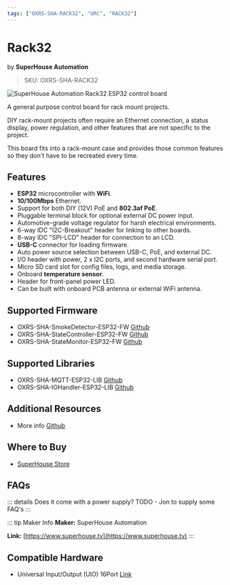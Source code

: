 ```yaml
---
tags: ["OXRS-SHA-RACK32", "URC", "RACK32"]
---
```

# Rack32
<p class="maker">by <b>SuperHouse Automation</b></p>

> SKU: OXRS-SHA-RACK32

<!-- Board Image -->
![SuperHouse Automation Rack32 ESP32 control board](/images/oxrs-sha-rack32.jpg)

<!-- Board Description -->
A general purpose control board for rack mount projects.

DIY rack-mount projects often require an Ethernet connection, a status display, power regulation, and other features that are not specific to the project.

This board fits into a rack-mount case and provides those common features so they don't have to be recreated every time.

## Features

- **ESP32** microcontroller with **WiFi**.
- **10/100Mbps** Ethernet.
- Support for both DIY (12V) PoE and **802.3af PoE**.
- Pluggable terminal block for optional external DC power input.
- Automotive-grade voltage regulator for harsh electrical environments.
- 6-way IDC "I2C-Breakout" header for linking to other boards.
- 8-way IDC "SPI-LCD" header for connection to an LCD.
- **USB-C** connector for loading firmware.
- Auto power source selection between USB-C, PoE, and external DC.
- I/O header with power, 2 x I2C ports, and second hardware serial port.
- Micro SD card slot for config files, logs, and media storage.
- Onboard **temperature sensor**.
- Header for front-panel power LED.
- Can be built with onboard PCB antenna or external WiFi antenna.


## Supported Firmware
- OXRS-SHA-SmokeDetector-ESP32-FW [Github](https://github.com/SuperHouse/OXRS-SHA-SmokeDetector-ESP32-FW)
- OXRS-SHA-StateController-ESP32-FW  [Github](https://github.com/SuperHouse/OXRS-SHA-StateController-ESP32-FW)
- OXRS-SHA-StateMonitor-ESP32-FW [Github](https://github.com/SuperHouse/OXRS-SHA-StateMonitor-ESP32-FW)

## Supported Libraries
- OXRS-SHA-MQTT-ESP32-LIB [Github](https://github.com/SuperHouse/OXRS-SHA-MQTT-ESP32-LIB)
- OXRS-SHA-IOHandler-ESP32-LIB  [Github](https://github.com/SuperHouse/OXRS-SHA-IOHandler-ESP32-LIB)

## Additional Resources
- More info [Github](https://github.com/SuperHouse/RACK32)

## Where to Buy
- [SuperHouse Store](https://www.superhouse.tv/product/rack32-universal-rack-controller-board/)

## FAQs
::: details Does it come with a power supply?
TODO - Jon to supply some FAQ's
:::

::: tip Maker Info
**Maker:** SuperHouse Automation

**Link:** [https://www.superhouse.tv](https://www.superhouse.tv)
:::

## Compatible Hardware
- Universal Input/Output (UIO) 16Port [Link](/docs/hardware/input-output-devices/universal-input-output-uio-16port.html)
